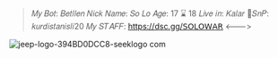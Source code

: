 >𝑀𝑦 𝐵𝑜𝑡: 𝐵𝑒𝑡𝑙𝑙𝑒𝑛
>𝑁𝑖𝑐𝑘 𝑁𝑎𝑚𝑒: 𝑆𝑜 𝐿𝑜
>𝐴𝑔𝑒: 17 ⌛ 18
>𝐿𝑖𝑣𝑒 𝑖𝑛: 𝐾𝑎𝑙𝑎𝑟
>👻𝑆𝑛𝑃: 𝑘𝑢𝑟𝑑𝑖𝑠𝑡𝑎𝑛𝑖𝑠𝑙𝑖20
>𝑀𝑦 𝑆𝑇𝐴𝐹𝐹: https://dsc.gg/𝖲𝖮𝖫𝖮𝖶𝖠𝖱
<\--->

![jeep-logo-394BD0DCC8-seeklogo com](https://user-images.githubusercontent.com/96650986/147383605-d08279da-2c95-4dde-95c3-453c10cd886d.png)

